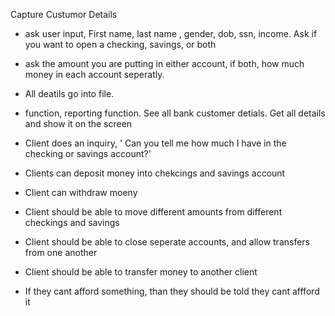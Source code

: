 Capture Custumor Details
- ask user input, First name, last name , gender, dob, ssn, income. Ask if you want to open a checking, savings, or both
- ask the amount you are putting in either account, if both, how much money in each account seperatly.
- All deatils go into file.
- function, reporting function. See all bank customer detials. Get all details and show it on the screen
- Client does an inquiry, ' Can you tell me how much I have in the checking or savings account?'

- Clients can deposit money into chekcings and savings account
- Client can withdraw moeny
- Client should be able to move different amounts from different checkings and savings
- Client should be able to close seperate accounts, and allow transfers from one another
- Client should be able to transfer money to another client
- If they cant afford something, than they should be told they cant affford it
